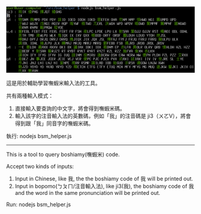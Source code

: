 ![](https://raw.githubusercontent.com/tienfuc/bsm_helper/master/demo.png)

這是用於輔助學習嘸蝦米輸⼊法的工具。

共有兩種輸⼊模式：
  1. 直接輸⼊要查詢的中文字，將會得到嘸蝦米碼。
  1. 輸⼊該字的注音輸⼊法的英數碼，例如「我」的注音碼是 ji3（ㄨㄛV），將會得到跟「我」同音字的嘸蝦米碼。

執行: nodejs bsm_helper.js

*** 

This is a tool to query boshiamy(嘸蝦米) code.

Accept two kinds of inputs:
  1. Input in Chinese, like 我, the the boshiamy code of 我 will be printed out.
  1. Input in bopomo(ㄅㄆㄇ/注音輸入法), like ji3(我), the boshiamy code of 我 and the word in the same pronunciation will be printed out.

Run: nodejs bsm_helper.js
